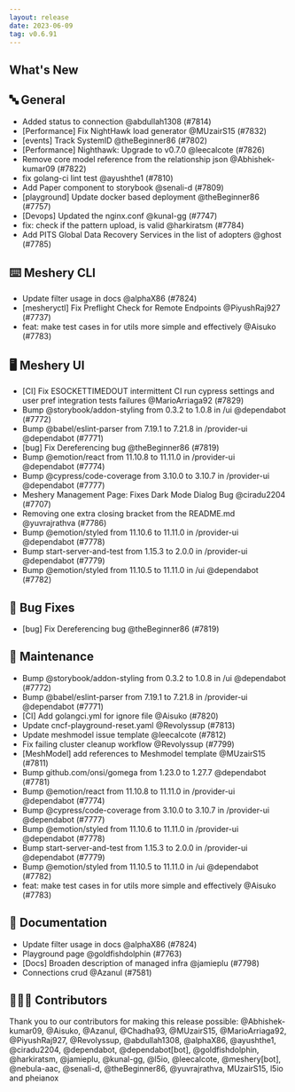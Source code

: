 ```yaml
---
layout: release
date: 2023-06-09
tag: v0.6.91
---
```


## What's New

## 🔤 General

- Added status to connection @abdullah1308 (#7814)
- [Performance] Fix NightHawk load generator @MUzairS15 (#7832)
- [events] Track SystemID @theBeginner86 (#7802)
- [Performance] Nighthawk: Upgrade to v0.7.0 @leecalcote (#7826)
- Remove core model reference from the relationship json @Abhishek-kumar09 (#7822)
- fix golang-ci lint test @ayushthe1 (#7810)
- Add Paper component to storybook @senali-d (#7809)
- [playground] Update docker based deployment @theBeginner86 (#7757)
- [Devops] Updated the nginx.conf @kunal-gg (#7747)
- fix: check if the pattern upload, is valid @harkiratsm (#7784)
- Add PITS Global Data Recovery Services in the list of adopters @ghost (#7785)

## ⌨️ Meshery CLI

- Update filter usage in docs @alphaX86 (#7824)
- [mesheryctl] Fix Preflight Check for Remote Endpoints @PiyushRaj927 (#7737)
- feat: make test cases in for utils more simple and effectively @Aisuko (#7783)

## 🖥 Meshery UI

- [CI] Fix ESOCKETTIMEDOUT intermittent CI run cypress settings and user pref integration tests failures @MarioArriaga92 (#7829)
- Bump @storybook/addon-styling from 0.3.2 to 1.0.8 in /ui @dependabot (#7772)
- Bump @babel/eslint-parser from 7.19.1 to 7.21.8 in /provider-ui @dependabot (#7771)
- [bug] Fix Dereferencing bug @theBeginner86 (#7819)
- Bump @emotion/react from 11.10.8 to 11.11.0 in /provider-ui @dependabot (#7774)
- Bump @cypress/code-coverage from 3.10.0 to 3.10.7 in /provider-ui @dependabot (#7777)
- Meshery Management Page: Fixes Dark Mode Dialog Bug @ciradu2204 (#7707)
- Removing one extra closing bracket from the README.md @yuvrajrathva (#7786)
- Bump @emotion/styled from 11.10.6 to 11.11.0 in /provider-ui @dependabot (#7778)
- Bump start-server-and-test from 1.15.3 to 2.0.0 in /provider-ui @dependabot (#7779)
- Bump @emotion/styled from 11.10.5 to 11.11.0 in /ui @dependabot (#7782)

## 🐛 Bug Fixes

- [bug] Fix Dereferencing bug @theBeginner86 (#7819)

## 🧰 Maintenance

- Bump @storybook/addon-styling from 0.3.2 to 1.0.8 in /ui @dependabot (#7772)
- Bump @babel/eslint-parser from 7.19.1 to 7.21.8 in /provider-ui @dependabot (#7771)
- [CI] Add golangci.yml for ignore file @Aisuko (#7820)
- Update cncf-playground-reset.yaml @Revolyssup (#7813)
- Update meshmodel issue template @leecalcote (#7812)
- Fix failing cluster cleanup workflow @Revolyssup (#7799)
- [MeshModel] add references to Meshmodel template @MUzairS15 (#7811)
- Bump github.com/onsi/gomega from 1.23.0 to 1.27.7 @dependabot (#7781)
- Bump @emotion/react from 11.10.8 to 11.11.0 in /provider-ui @dependabot (#7774)
- Bump @cypress/code-coverage from 3.10.0 to 3.10.7 in /provider-ui @dependabot (#7777)
- Bump @emotion/styled from 11.10.6 to 11.11.0 in /provider-ui @dependabot (#7778)
- Bump start-server-and-test from 1.15.3 to 2.0.0 in /provider-ui @dependabot (#7779)
- Bump @emotion/styled from 11.10.5 to 11.11.0 in /ui @dependabot (#7782)
- feat: make test cases in for utils more simple and effectively @Aisuko (#7783)

## 📖 Documentation

- Update filter usage in docs @alphaX86 (#7824)
- Playground page @goldfishdolphin (#7763)
- [Docs] Broaden description of managed infra @jamieplu (#7798)
- Connections crud @Azanul (#7581)

## 👨🏽‍💻 Contributors

Thank you to our contributors for making this release possible:
@Abhishek-kumar09, @Aisuko, @Azanul, @Chadha93, @MUzairS15, @MarioArriaga92, @PiyushRaj927, @Revolyssup, @abdullah1308, @alphaX86, @ayushthe1, @ciradu2204, @dependabot, @dependabot[bot], @goldfishdolphin, @harkiratsm, @jamieplu, @kunal-gg, @l5io, @leecalcote, @meshery[bot], @nebula-aac, @senali-d, @theBeginner86, @yuvrajrathva, MUzairS15, l5io and pheianox
